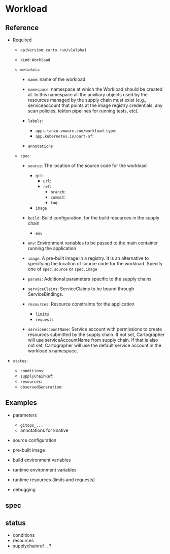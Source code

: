 # Workload

## Reference

- Required
    - `apiVersion`: `carto.run/v1alpha1`
    - `kind`: `Workload`
    - `metadata`:
        - `name`: name of the workload

        - `namespace`: namespace at which the Workload should be created at. In
          this namespace all the auxiliary objects used by the resources managed by
          the supply chain must exist (e.g., serviceaccount that points at the image
          registry credentials, any scan policies, tekton pipelines for running tests,
          etc).

        - `labels`:
            - `apps.tanzu.vmware.com/workload-type`:
            - `app.kubernetes.io/part-of`:

        - `annotations`

    - `spec`:
        - `source`: The location of the source code for the workload
            - `git`:
                - `url`:
                - `ref`:
                    - `branch`:
                    - `commit`:
                    - `tag`:
            - `image`

        - `build`: Build configuration, for the build resources in the supply chain
            - `env`

        - `env`: Environment variables to be passed to the main container running
          the application

        - `image`: A pre-built image in a registry. It is an alternative to
          specifying the location of source code for the workload. Specify one of
          `spec.source` or `spec.image`

        - `params`: Additional parameters specific to the supply chains

        - `serviceClaims`: ServiceClaims to be bound through ServiceBindings.

        - `resources`: Resource constraints for the application
            - `limits`
            - `requests`

        - `serviceAccountName`: Service account with permissions to create
          resources submitted by the supply chain. If not set, Cartographer will
          use serviceAccountName from supply chain. If that is also not set, 
          Cartographer will use the default service account in the workload's
          namespace.

- `status`:
    - `conditions`:
    - `supplyChainRef`:
    - `resources`:
    - `observedGeneration`:


## Examples
     


- parameters
  - `gitops_...`
  - annotations for knative

- source configuration

- pre-built image

- build environment variables

- runtime environment variables

- runtime resources (limits and requests)

- debugging


## spec

## status

- conditions
- resources
- supplychainref .. ?

